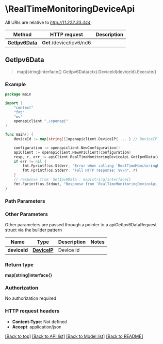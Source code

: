 # \RealTimeMonitoringDeviceApi

All URIs are relative to *http://11.222.33.444*

Method | HTTP request | Description
------------- | ------------- | -------------
[**GetIpv6Data**](RealTimeMonitoringDeviceApi.md#GetIpv6Data) | **Get** /device/ipv6/nd6 | 



## GetIpv6Data

> map[string]interface{} GetIpv6Data(ctx).DeviceId(deviceId).Execute()





### Example

```go
package main

import (
    "context"
    "fmt"
    "os"
    openapiclient "./openapi"
)

func main() {
    deviceId := map[string][]openapiclient.DeviceIP{ ... } // DeviceIP | Device Id

    configuration := openapiclient.NewConfiguration()
    apiClient := openapiclient.NewAPIClient(configuration)
    resp, r, err := apiClient.RealTimeMonitoringDeviceApi.GetIpv6Data(context.Background()).DeviceId(deviceId).Execute()
    if err != nil {
        fmt.Fprintf(os.Stderr, "Error when calling `RealTimeMonitoringDeviceApi.GetIpv6Data``: %v\n", err)
        fmt.Fprintf(os.Stderr, "Full HTTP response: %v\n", r)
    }
    // response from `GetIpv6Data`: map[string]interface{}
    fmt.Fprintf(os.Stdout, "Response from `RealTimeMonitoringDeviceApi.GetIpv6Data`: %v\n", resp)
}
```

### Path Parameters



### Other Parameters

Other parameters are passed through a pointer to a apiGetIpv6DataRequest struct via the builder pattern


Name | Type | Description  | Notes
------------- | ------------- | ------------- | -------------
 **deviceId** | [**DeviceIP**](DeviceIP.md) | Device Id | 

### Return type

**map[string]interface{}**

### Authorization

No authorization required

### HTTP request headers

- **Content-Type**: Not defined
- **Accept**: application/json

[[Back to top]](#) [[Back to API list]](../README.md#documentation-for-api-endpoints)
[[Back to Model list]](../README.md#documentation-for-models)
[[Back to README]](../README.md)

